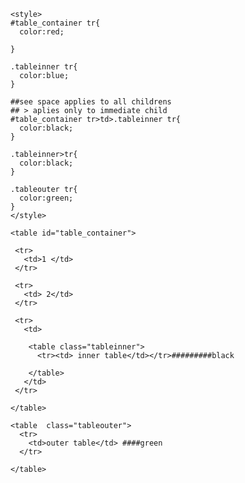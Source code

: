     <style>
    #table_container tr{
      color:red;

    }

    .tableinner tr{
      color:blue;
    }

    ##see space applies to all childrens
    ## > aplies only to immediate child 
    #table_container tr>td>.tableinner tr{
      color:black;
    }

    .tableinner>tr{
      color:black;
    }

    .tableouter tr{
      color:green;
    }
    </style>

    <table id="table_container"> 

     <tr>
       <td>1 </td>
     </tr>

     <tr>
       <td> 2</td>
     </tr>

     <tr>
       <td> 

        <table class="tableinner">  
          <tr><td> inner table</td></tr>#########black

        </table>
       </td>
     </tr>

    </table>

    <table  class="tableouter"> 
      <tr>
        <td>outer table</td> ####green
      </tr>

    </table>
